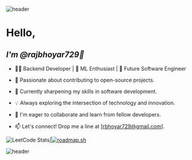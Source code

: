 ![header](https://capsule-render.vercel.app/api?type=wave&color=gradient&height=200&section=header&text=Welcome&fontSize=90)


# Hello,
## *I'm @rajbhoyar729👋*

+ 👨‍💻 Backend Developer | 🤖 ML Enthusiast | 🚀 Future Software Engineer

+ 🔭 Passionate about contributing to open-source projects.

+ 🌱 Currently sharpening my skills in software development.

+ 💡 Always exploring the intersection of technology and innovation.

+ 💞️ I'm eager to collaborate and learn from fellow developers.

+ 📫 Let's connect! Drop me a line at [rbhoyar729@gmail.com].

![LeetCode Stats](https://leetcard.jacoblin.cool/raj729?theme=dark&font=Rufina&ext=heatmap)_|_[![roadmap.sh](https://api.roadmap.sh/v1-badge/wide/64f3db3eb128dce3cba2331f?variant=dark&roadmaps=full-stack%2Cpython%2Cai-data-scientist%2Cfrontend)](https://roadmap.sh)

![header](https://capsule-render.vercel.app/api?type=wave&color=gradient&height=200&section=footer&text=Thank%20You&fontSize=90)

